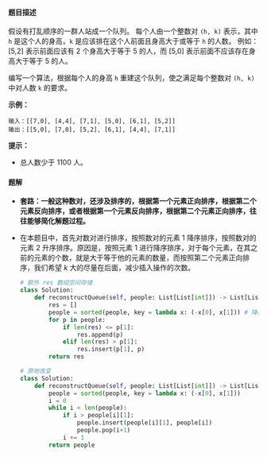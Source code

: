 #### 题目描述

假设有打乱顺序的一群人站成一个队列。 每个人由一个整数对 `(h, k)` 表示，其中 `h` 是这个人的身高，`k` 是应该排在这个人前面且身高大于或等于 `h` 的人数。 例如：[5,2] 表示前面应该有 2 个身高大于等于 5 的人，而 [5,0] 表示前面不应该存在身高大于等于 5 的人。

编写一个算法，根据每个人的身高 `h` 重建这个队列，使之满足每个整数对 `(h, k)` 中对人数 `k` 的要求。



**示例：**

```
输入：[[7,0], [4,4], [7,1], [5,0], [6,1], [5,2]]
输出：[[5,0], [7,0], [5,2], [6,1], [4,4], [7,1]]
```

 

**提示：**

- 总人数少于 1100 人。





#### 题解

- **套路：一般这种数对，还涉及排序的，根据第一个元素正向排序，根据第二个元素反向排序，或者根据第一个元素反向排序，根据第二个元素正向排序，往往能够简化解题过程。**

- 在本题目中，首先对数对进行排序，按照数对的元素 $1$ 降序排序，按照数对的元素 $2$ 升序排序。原因是，按照元素 $1$ 进行降序排序，对于每个元素，在其之前的元素的个数，就是大于等于他的元素的数量，而按照第二个元素正向排序，我们希望 $k$ 大的尽量在后面，减少插入操作的次数。

  ```python
  # 额外 res 数组空间存储
  class Solution:
      def reconstructQueue(self, people: List[List[int]]) -> List[List[int]]:
          res = []
          people = sorted(people, key = lambda x: (-x[0], x[1])) # 降序取负，升序取正
          for p in people:
              if len(res) <= p[1]:
                  res.append(p)
              elif len(res) > p[1]:
                  res.insert(p[1], p)
          return res
  ```

  ```python
  # 原地改变
  class Solution:
      def reconstructQueue(self, people: List[List[int]]) -> List[List[int]]:
          people = sorted(people, key = lambda x: (-x[0], x[1]))
          i = 0
          while i < len(people):
              if i > people[i][1]:
                  people.insert(people[i][1], people[i])
                  people.pop(i+1)
              i += 1
          return people
  ```

  